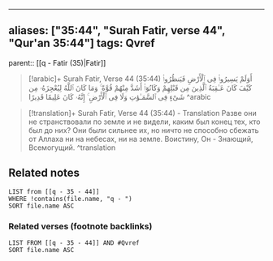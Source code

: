 
---
aliases: ["35:44", "Surah Fatir, verse 44", "Qur'an 35:44"]
tags: Qvref
---

parent:: [[q - Fatir (35)|Fatir]]

> [!arabic]+ Surah Fatir, Verse 44 (35:44)
> <span class="quran-arabic">أَوَلَمْ يَسِيرُوا۟ فِى ٱلْأَرْضِ فَيَنظُرُوا۟ كَيْفَ كَانَ عَـٰقِبَةُ ٱلَّذِينَ مِن قَبْلِهِمْ وَكَانُوٓا۟ أَشَدَّ مِنْهُمْ قُوَّةً ۚ وَمَا كَانَ ٱللَّهُ لِيُعْجِزَهُۥ مِن شَىْءٍ فِى ٱلسَّمَـٰوَٰتِ وَلَا فِى ٱلْأَرْضِ ۚ إِنَّهُۥ كَانَ عَلِيمًا قَدِيرًا</span>
^arabic

> [!translation]+ Surah Fatir, Verse 44 (35:44) - Translation
> Разве они не странствовали по земле и не видели, каким был конец тех, кто был до них? Они были сильнее их, но ничто не способно сбежать от Аллаха ни на небесах, ни на земле. Воистину, Он - Знающий, Всемогущий.
^translation



## Related notes
```dataview
LIST from [[q - 35 - 44]]
WHERE !contains(file.name, "q - ")
SORT file.name ASC
```

### Related verses (footnote backlinks)
```dataview
LIST FROM [[q - 35 - 44]] AND #Qvref
SORT file.name ASC
```


